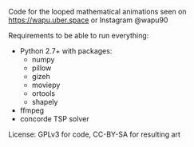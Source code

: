 Code for the looped mathematical animations seen on https://wapu.uber.space or Instagram @wapu90

Requirements to be able to run everything:
- Python 2.7+ with packages:
  - numpy
  - pillow
  - gizeh
  - moviepy
  - ortools
  - shapely
- ffmpeg
- concorde TSP solver

License:
GPLv3 for code, CC-BY-SA for resulting art
